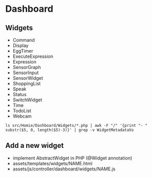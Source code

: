 
# Dashboard

## Widgets
- Command
- Display
- EggTimer
- ExecuteExpression
- Expression
- SensorGraph
- SensorInput
- SensorWidget
- ShoppingList
- Speak
- Status
- SwitchWidget
- Time
- TodoList
- Webcam

```
ls src/Homie/Dashboard/Widgets/*.php | awk -F "/" '{print "- " substr($5, 0, length($5)-3)}' | grep -v WidgetMetadataVo
```

## Add a new widget
 - implement AbstractWidget in PHP (@Widget annotation)
 - assets/templates/widgets/NAME.html
 - assets/js/controller/dashboard/widgets/NAME.js
